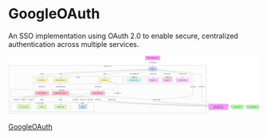 # GoogleOAuth
An SSO implementation using OAuth 2.0 to enable secure, centralized authentication across multiple services.


![GoogleOAuth Diagram](diagram.png)

[GoogleOAuth](https://googleoauth-3vf2.onrender.com)        